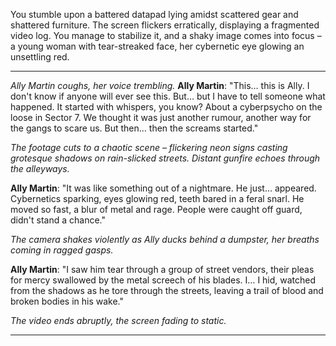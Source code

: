 You stumble upon a battered datapad lying amidst scattered gear and shattered furniture. The screen flickers erratically, displaying a fragmented video log. You manage to stabilize it, and a shaky image comes into focus – a young woman with tear-streaked face, her cybernetic eye glowing an unsettling red. 

***
*Ally Martin coughs, her voice trembling.*
**Ally Martin**: "This… this is Ally. I don't know if anyone will ever see this. But… but I have to tell someone what happened. It started with whispers, you know? About a cyberpsycho on the loose in Sector 7. We thought it was just another rumour, another way for the gangs to scare us. But then… then the screams started."

*The footage cuts to a chaotic scene – flickering neon signs casting grotesque shadows on rain-slicked streets. Distant gunfire echoes through the alleyways.*

**Ally Martin**: "It was like something out of a nightmare. He just… appeared. Cybernetics sparking, eyes glowing red, teeth bared in a feral snarl. He moved so fast, a blur of metal and rage. People were caught off guard, didn't stand a chance." 

*The camera shakes violently as Ally ducks behind a dumpster, her breaths coming in ragged gasps.*

**Ally Martin**: "I saw him tear through a group of street vendors, their pleas for mercy swallowed by the metal screech of his blades. I… I hid, watched from the shadows as he tore through the streets, leaving a trail of blood and broken bodies in his wake." 

*The video ends abruptly, the screen fading to static.*

---
